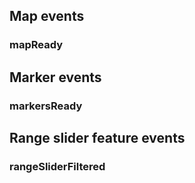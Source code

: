 ## Map events

### mapReady

## Marker events

### markersReady

## Range slider feature events

### rangeSliderFiltered